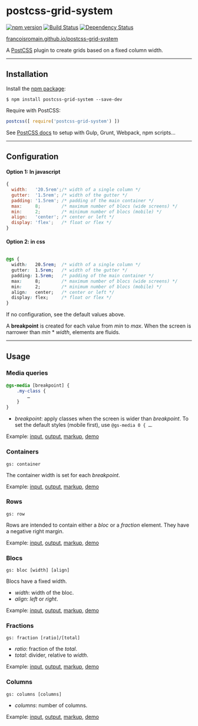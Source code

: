 # postcss-grid-system 

[![npm version][npm-img]][npm] [![Build Status][ci-img]][ci] [![Dependency Status][dep-img]][dep]

[francoisromain.github.io/postcss-grid-system][github.io]

A [PostCSS] plugin to create grids based on a fixed column width.

[github.io]: http://francoisromain.github.io/postcss-grid-system
[PostCSS]:   https://github.com/postcss/postcss
[ci-img]:    https://travis-ci.org/francoisromain/postcss-grid-system.svg
[ci]:        https://travis-ci.org/francoisromain/postcss-grid-system
[npm-img]:   https://badge.fury.io/js/postcss-grid-system.svg
[npm]:       https://badge.fury.io/js/postcss-grid-system
[dep-img]:   https://david-dm.org/francoisromain/postcss-grid-system.svg
[dep]:       https://david-dm.org/francoisromain/postcss-grid-system

* * * 

## Installation

Install the [npm package](https://www.npmjs.com/package/postcss-grid-system):

    $ npm install postcss-grid-system --save-dev

Require with PostCSS:

``` js
postcss([ require('postcss-grid-system') ])
```

See [PostCSS docs](https://github.com/postcss/postcss#usage) to setup with Gulp, Grunt, Webpack, npm scripts… 

* * * 

## Configuration

#### Option 1: In javascript

``` javascript
{
  width:   '20.5rem';/* width of a single column */
  gutter:  '1.5rem'; /* width of the gutter */
  padding: '1.5rem'; /* padding of the main container */
  max:     8;        /* maximum number of blocs (wide screens) */
  min:     2;        /* minimum number of blocs (mobile) */
  align:   'center'; /* center or left */ 
  display: 'flex';   /* float or flex */  
}
```

#### Option 2: in css

``` css

@gs {
  width:   20.5rem;  /* width of a single column */
  gutter:  1.5rem;   /* width of the gutter */
  padding: 1.5rem;   /* padding of the main container */
  max:     8;        /* maximum number of blocs (wide screens) */
  min:     2;        /* minimum number of blocs (mobile) */
  align:   center;   /* center or left */ 
  display: flex;     /* float or flex */  
}
```

If no configuration, see the default values above.

A **breakpoint** is created for each value from _min_ to _max_. When the screen is narrower than _min_ * _width_, elements are fluids. 

* * * 

## Usage

### Media queries

``` css
@gs-media [breakpoint] {
    .my-class {
        …
    }
}
```

- _breakpoint_: apply classes when the screen is wider than _breakpoint_. To set the default styles (mobile first), use `@gs-media 0 { …`.

Example: [input](https://github.com/francoisromain/postcss-grid-system/blob/gh-pages/test/src/00.css), [output](https://github.com/francoisromain/postcss-grid-system/blob/gh-pages/test/dist/00.css), [markup](https://github.com/francoisromain/postcss-grid-system/blob/gh-pages/test/00.html), [demo](http://francoisromain.github.io/postcss-grid-system/test/00.html)

### Containers

`gs: container`

The container width is set for each _breakpoint_.

Example: [input](https://github.com/francoisromain/postcss-grid-system/blob/gh-pages/test/src/01.css), [output](https://github.com/francoisromain/postcss-grid-system/blob/gh-pages/test/dist/01.css), [markup](https://github.com/francoisromain/postcss-grid-system/blob/gh-pages/test/01.html), [demo](http://francoisromain.github.io/postcss-grid-system/test/01.html)

### Rows

`gs: row`

Rows are intended to contain either a _bloc_ or a _fraction_ element. They have a negative right margin.

Example: [input](https://github.com/francoisromain/postcss-grid-system/blob/gh-pages/test/src/02.css), [output](https://github.com/francoisromain/postcss-grid-system/blob/gh-pages/test/dist/02.css), [markup](https://github.com/francoisromain/postcss-grid-system/blob/gh-pages/test/02.html), [demo](http://francoisromain.github.io/postcss-grid-system/test/02.html)

### Blocs

`gs: bloc [width] [align]`

Blocs have a fixed width.

- _width_: width of the bloc.
- _align_: _left_ or _right_.

Example: [input](https://github.com/francoisromain/postcss-grid-system/blob/gh-pages/test/src/03.css), [output](https://github.com/francoisromain/postcss-grid-system/blob/gh-pages/test/dist/03.css), [markup](https://github.com/francoisromain/postcss-grid-system/blob/gh-pages/test/03.html), [demo](http://francoisromain.github.io/postcss-grid-system/test/03.html)

### Fractions

`gs: fraction [ratio]/[total]`

- _ratio_: fraction of the _total_.
- _total_: divider, relative to _width_.

Example: [input](https://github.com/francoisromain/postcss-grid-system/blob/gh-pages/test/src/05.css), [output](https://github.com/francoisromain/postcss-grid-system/blob/gh-pages/test/dist/05.css), [markup](https://github.com/francoisromain/postcss-grid-system/blob/gh-pages/test/05.html), [demo](http://francoisromain.github.io/postcss-grid-system/test/05.html)


### Columns

`gs: columns [columns]`

- _columns_: number of columns.

Example: [input](https://github.com/francoisromain/postcss-grid-system/blob/gh-pages/test/src/06.css), [output](https://github.com/francoisromain/postcss-grid-system/blob/gh-pages/test/dist/06.css), [markup](https://github.com/francoisromain/postcss-grid-system/blob/gh-pages/test/06.html), [demo](http://francoisromain.github.io/postcss-grid-system/test/06.html)

